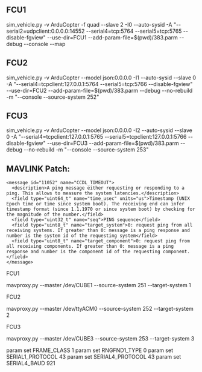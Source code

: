 ## FCU1 

sim_vehicle.py -v ArduCopter -f quad --slave 2 -I0 --auto-sysid -A "--serial2=udpclient:0.0.0.0:14552 --serial4=tcp:5764 --serial5=tcp:5765 --disable-fgview" --use-dir=FCU1 --add-param-file=$(pwd)/383.parm --debug --console --map

## FCU2

sim_vehicle.py -v ArduCopter --model json:0.0.0.0 -I1 --auto-sysid --slave 0 -A "--serial4=tcpclient:127.0.0.1:5764 --serial5=tcp:5766 --disable-fgview" --use-dir=FCU2 --add-param-file=$(pwd)/383.parm --debug --no-rebuild -m "--console --source-system 252"

## FCU3

sim_vehicle.py -v ArduCopter --model json:0.0.0.0 -I2 --auto-sysid --slave 0 -A "--serial4=tcpclient:127.0.0.1:5765 --serial5=tcpclient:127.0.0.1:5766 --disable-fgview" --use-dir=FCU3 --add-param-file=$(pwd)/383.parm --debug --no-rebuild -m "--console --source-system 253"


## MAVLINK Patch:

    <message id="11052" name="CCDL_TIMEOUT">
      <description>A ping message either requesting or responding to a ping. This allows to measure the system latencies.</description>
      <field type="uint64_t" name="time_usec" units="us">Timestamp (UNIX Epoch time or time since system boot). The receiving end can infer timestamp format (since 1.1.1970 or since system boot) by checking for the magnitude of the number.</field>
      <field type="uint32_t" name="seq">PING sequence</field>
      <field type="uint8_t" name="target_system">0: request ping from all receiving systems. If greater than 0: message is a ping response and number is the system id of the requesting system</field>
      <field type="uint8_t" name="target_component">0: request ping from all receiving components. If greater than 0: message is a ping response and number is the component id of the requesting component.</field>
    </message>


FCU1

mavproxy.py --master /dev/CUBE1 --source-system 251 --target-system 1


FCU2 

mavproxy.py --master /dev/ttyACM0 --source-system 252 --target-system 2

FCU3 

mavproxy.py --master /dev/CUBE3 --source-system 253 --target-system 3


param set FRAME_CLASS 1
param set RNGFND1_TYPE 0
param set SERIAL1_PROTOCOL 43
param set SERIAL4_PROTOCOL 43
param set SERIAL4_BAUD 921
